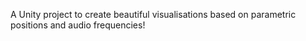 A Unity project to create beautiful visualisations based on parametric positions and audio frequencies!